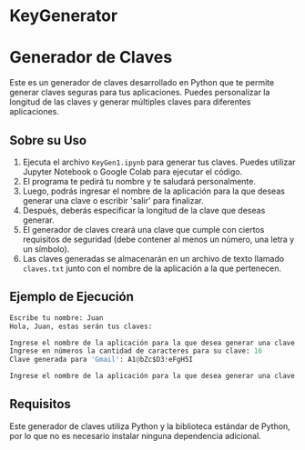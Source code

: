 # KeyGenerator
# Generador de Claves

Este es un generador de claves desarrollado en Python que te permite generar claves seguras para tus aplicaciones.
Puedes personalizar la longitud de las claves y generar múltiples claves para diferentes aplicaciones.

## Sobre su Uso

1. Ejecuta el archivo `KeyGen1.ipynb` para generar tus claves. Puedes utilizar Jupyter Notebook o Google Colab para ejecutar el código.
2. El programa te pedirá tu nombre y te saludará personalmente.
3. Luego, podrás ingresar el nombre de la aplicación para la que deseas generar una clave o escribir 'salir' para finalizar.
4. Después, deberás especificar la longitud de la clave que deseas generar.
5. El generador de claves creará una clave que cumple con ciertos requisitos de seguridad (debe contener al menos un número, una letra y un símbolo).
6. Las claves generadas se almacenarán en un archivo de texto llamado `claves.txt` junto con el nombre de la aplicación a la que pertenecen.

## Ejemplo de Ejecución

```python
Escribe tu nombre: Juan
Hola, Juan, estas serán tus claves:

Ingrese el nombre de la aplicación para la que desea generar una clave (o 'salir' para terminar): Gmail
Ingrese en números la cantidad de caracteres para su clave: 16
Clave generada para 'Gmail': A1@bZc$D3!eFgH5I

Ingrese el nombre de la aplicación para la que desea generar una clave (o 'salir' para terminar): salir
```

## Requisitos

Este generador de claves utiliza Python y la biblioteca estándar de Python, por lo que no es necesario instalar ninguna dependencia adicional.
